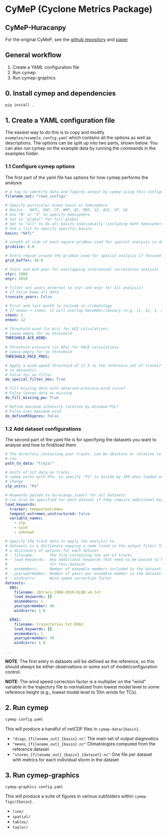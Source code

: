 # CyMeP (Cyclone Metrics Package)
## CyMeP-Huracanpy
For the original CyMeP, see the [github repository](https://github.com/zarzycki/cymep) and [paper](https://doi.org/10.1175/JAMC-D-20-0149.1)

## General workflow
1. Create a YAML configuration file
2. Run cymep
3. Run cymep-graphics

## 0. Install cymep and dependencies

```bash
pip install .
```

## 1. Create a YAML configuration file
The easiest way to do this is to copy and modify `examples/example_config.yaml` which
contains all the options as well as descriptions. The options can be split up into two
parts, shown below. You can also run cymep on the example data by running the commands
in the examples folder.

### 1.1 Configure cymep options
The first part of the yaml file has options for how cymep performs the analysis

```yaml
# A tag to identify data and figures output by cymep using this configuration
filename_out: "rean_configs"

# Specify particular ocean basin or hemisphere
# Basins - NATL, ENP, CP, WNP, NI, MED, SI, AUS, SP, SA
# Use "N" or "S" to specify hemisphere
# Set to "global" for full global
# Set to "all" to do all basins individually (including both hemispheres and global)
# Use a list to specify specific basins
basin: "NATL"

# Length of side of each square gridbox used for spatial analysis in degrees
gridsize: 8.0

# Extra region around the gridbox used for spatial analysis if focused on a single basin
grid_buffer: 10.0

# Start and end year for overlapping interannual correlation analysis
styr: 1980
enyr: 2019

# Filter out years external to styr and enyr for all analysis?
# If False keep all data
truncate_years: False

# First and last month to include in climatology
# If enmon < stmon, it will overlap December/January (e.g. 11, 12, 1, 2)
stmon: 1
enmon: 12

# Threshold wind (in m/s) for ACE calculations.
# Leave empty for no threshold
THRESHOLD_ACE_WIND:
  
# Threshold pressure (in hPa) for PACE calculations.
# Leave empty for no threshold
THRESHOLD_PACE_PRES:

# Apply a wind-speed threshold of 17.5 to the reference set of tracks? (the first entry
# in datasets).
# False for no filter
do_special_filter_obs: True

# Fill missing data with observed pressure-wind curve?
# False leaves data as missing
do_fill_missing_pw: True

# Define maximum intensity location by minimum PSL?
# False uses maximum wind
do_defineMIbypres: False
```

### 1.2 Add dataset configurations
The second part of the yaml file is for specifying the datasets you want to analyse and
how to find/load them

```yaml
# The directory containing your tracks. Can be absolute or relative to where cymep is
# run
path_to_data: "trajs/"

# Units of SLP data on tracks
# cymep works with hPa, so specify "Pa" to divide by 100 when loaded or "hPa" for no
# change
slp_units: "Pa"

# Keywords passed to huracanpy.load() for all datasets
# Can also be specified for each dataset if they require additional keywords
load_keywords:
  tracker: tempestextremes
  tempest_extremes_unstructured: False
  variable_names:
    - slp
    - wind
    - unknown

# Specify the track data to apply the analysis to
# datasets is a dictionary mapping a name (used in the output files) for each dataset to
# a dictionary of options for each dataset
# - filename:       The file containing the set of tracks
# - load_keywords:  Any additional keywords that need to be passed to huracanpy.load()
#                   for this dataset
# - ensmembers:     Number of ensemble members included in the dataset
# - yearspermember: Number of years per ensemble member in the datasets
# - windcorrs:      Wind speed correction factor
datasets:
  OBS:
    filename: ibtracs-1980-2019-GLOB.v4.txt
    load_keywords: {}
    ensmembers: 1
    yearspermember: 40
    windcorrs: 1.0

  ERAI:
    filename: trajectories.txt.ERAI
    load_keywords: {}
    ensmembers: 1
    yearspermember: 39
    windcorrs: 1.0

...
```

**NOTE**: The first entry in datasets will be defined as the reference, so this should *always* be either observations or some sort of model/configuration control.

**NOTE**: The wind speed correction factor is a multiplier on the "wind" variable in the trajectory file to normalized from lowest model level to some reference height (e.g., lowest model level to 10m winds for TCs).

## 2. Run cymep

```bash
cymep config.yaml
```

This will produce a handful of netCDF files in `cymep-data/{basin}`.
- `"diags_{filename_out}_{basin}.nc"` The main set of output diagnostics
- `"means_{filename_out}_{basin}.nc"` Climatologies computed from the reference dataset
- `"storms_{filename_out}_{basin}_{dataset}.nc"` One file per dataset with metrics for each individual storm in the dataset

## 3. Run cymep-graphics

```bash
cymep-graphics config.yaml
```

This will produce a suite of figures in various subfolders within `cymep-figs/{basin}`.
- `line/`
- `spatial/`
- `tables/`
- `taylor/`
